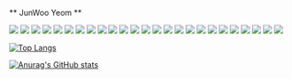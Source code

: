 ** JunWoo Yeom **

<img src="https://img.shields.io/badge/Android-3DDC84?style=flat-square&logo=Android&logoColor=ffffff"/> <img src="https://img.shields.io/badge/Java-007396?style=flat-square&logo=Java&logoColor=ffffff"/> <img src="https://img.shields.io/badge/Kotlin-7F52FF?style=flat-square&logo=Kotlin&logoColor=ffffff"/> <img src="https://img.shields.io/badge/Python-3776AB?style=flat-square&logo=Python&logoColor=ffffff"/> <img src="https://img.shields.io/badge/Bamboo-0052CC?style=flat-square&logo=Bamboo&logoColor=ffffff"/> <img src="https://img.shields.io/badge/CSharp-239120?style=flat-square&logo=CSharp&logoColor=ffffff"/> <img src="https://img.shields.io/badge/CircleCI-343434?style=flat-square&logo=CircleCI&logoColor=ffffff"/> <img src="https://img.shields.io/badge/ClickUp-7B68EE?style=flat-square&logo=ClickUp&logoColor=ffffff"/> <img src="https://img.shields.io/badge/CocoaPods-EE3322?style=flat-square&logo=CocoaPods&logoColor=ffffff"/> <img src="https://img.shields.io/badge/Confluence-172B4D?style=flat-square&logo=Confluence&logoColor=ffffff"/> <img src="https://img.shields.io/badge/Dart-0175C2?style=flat-square&logo=Dart&logoColor=ffffff"/> <img src="https://img.shields.io/badge/Firebase-FFCA28?style=flat-square&logo=Firebase&logoColor=ffffff"/> <img src="https://img.shields.io/badge/Flutter-02569B?style=flat-square&logo=Flutter&logoColor=ffffff"/> <img src="https://img.shields.io/badge/Git-F05032?style=flat-square&logo=Git&logoColor=ffffff"/> <img src="https://img.shields.io/badge/Github-181717?style=flat-square&logo=Github&logoColor=ffffff"/> <img src="https://img.shields.io/badge/GitKraken-179287?style=flat-square&logo=GitKraken&logoColor=ffffff"/> <img src="https://img.shields.io/badge/GitLab-FC6D26?style=flat-square&logo=GitLab&logoColor=ffffff"/> <img src="https://img.shields.io/badge/Gmail-EA4335?style=flat-square&logo=Gmail&logoColor=ffffff"/> <img src="https://img.shields.io/badge/Gradle-02303A?style=flat-square&logo=Gradle&logoColor=ffffff"/> <img src="https://img.shields.io/badge/HTML5-E34F26?style=flat-square&logo=HTML5&logoColor=ffffff"/> <img src="https://img.shields.io/badge/iOS-000000?style=flat-square&logo=iOS&logoColor=ffffff"/> <img src="https://img.shields.io/badge/Jenkins-D24939?style=flat-square&logo=Jenkins&logoColor=ffffff"/> <img src="https://img.shields.io/badge/JavaScript-F7DF1E?style=flat-square&logo=JavaScript&logoColor=ffffff"/> <img src="https://img.shields.io/badge/Jira-0052CC?style=flat-square&logo=Jira&logoColor=ffffff"/> <img src="https://img.shields.io/badge/Jira Software-0052CC?style=flat-square&logo=JiraSoftware&logoColor=ffffff"/>

[![Top Langs](https://github-readme-stats.vercel.app/api/top-langs/?username=junwooYeom&langs_count=8&count_private=true&theme=radical)](https://github.com/anuraghazra/github-readme-stats)

[![Anurag's GitHub stats](https://github-readme-stats.vercel.app/api?username=junwooYeom&show_icons=true&custom_title=Junwoo's_GitHub_Stats&theme=radical&count_private=true&hide=prs,issues)](https://github.com/anuraghazra/github-readme-stats)

<!--
**junwooYeom/junwooYeom** is a ✨ _special_ ✨ repository because its `README.md` (this file) appears on your GitHub profile.

Here are some ideas to get you started:

- 🔭 I’m currently working on ...
- 🌱 I’m currently learning ...
- 👯 I’m looking to collaborate on ...
- 🤔 I’m looking for help with ...
- 💬 Ask me about ...
- 📫 How to reach me: ...
- 😄 Pronouns: ...
- ⚡ Fun fact: ...
-->

